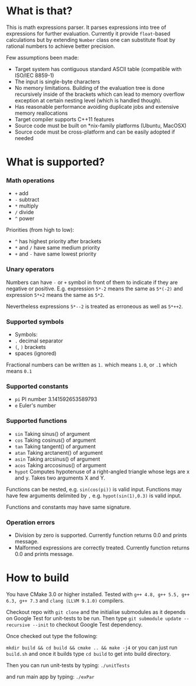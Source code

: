 # What is that? #

This is math expressions parser. It parses expressions into tree of expressions for further evaluation. Currently it provide `float`-based calculations but by extending `Number` class one can substitute float by rational numbers to achieve better precision.

Few assumptions been made:

* Target system has contiguous standard ASCII table (compatible with ISO/IEC 8859-1)
* The input is single-byte characters
* No memory limitations. Building of the evaluation tree is done recursively inside of the brackets which can lead to memory overflow exception at certain nesting level (which is handled though).
* Has reasonable performance avoiding duplicate jobs and extensive memory reallocations
* Target compiler supports C++11 features
* Source code must be built on *nix-family platforms (Ubuntu, MacOSX)
* Source code must be cross-platform and can be easily adopted if needed


# What is supported? #

### Math operations ###
*   `+`  add
*   `-`  subtract
*   `*`  multiply
*   `/`  divide
*   `^`  power


Priorities (from high to low): 

* `^` has highest priority after brackets
* `*` and `/` have same medium priority
* `+` and `-` have same lowest priority

### Unary operators ###

Numbers can have `-` or `+` symbol in front of them to indicate if they are negative or positive. 
E.g. expression `5*-2` means the same as `5*(-2)` and expression `5*+2` means the same as `5*2`. 

Nevertheless expressions `5*--2` is treated as erroneous as well as `5*++2`.

### Supported symbols ###
* Symbols:
*   `.` decimal separator
*   `(`, `)` brackets
*   spaces (ignored)

Fractional numbers can be written as `1.` which means `1.0`, or `.1` which means `0.1`

### Supported constants ###
* `pi` PI number 3.141592653589793
* `e` Euler's number

### Supported functions ###
* `sin` Taking sinus() of argument
* `cos` Taking cosinus() of argument
* `tan` Taking tangent() of argument
* `atan` Taking arctanent() of argument
* `asin` Taking arcsinus() of argument
* `acos` Taking arccosinus() of argument
* `hypot` Computes hypotenuse of a right-angled triangle whose legs are x and y. Takes two arguments X and Y.

Functions can be nested, e.g. `sin(cos(pi))` is valid input. Functions may have few arguments delimited by `,` e.g. `hypot(sin(1),0.3)` is valid input. 

Functions and constants may have same signature. 

### Operation errors ###

* Division by zero is supported. Currently function returns 0.0 and prints message.
* Malformed expressions are correctly treated. Currently function returns 0.0 and prints message.

# How to build #

You have CMake 3.0 or higher installed. Tested with `g++ 4.8, g++ 5.5, g++ 6.3, g++ 7.3` and `clang (LLVM 9.1.0)` compilers.

Checkout repo with `git clone` and the initialise submodules as it depends on Google Test for unit-tests to be run. Then type `git submodule update --recursive --init` to checkout Google Test dependency.

Once checked out type the following:

`mkdir build && cd build && cmake .. && make -j4`
or you can just run `build.sh` and once it builds type `cd build` to get into build directory.

Then you can run unit-tests by typing:
`./unitTests`

and run main app by typing:
`./exPar`